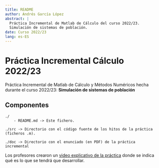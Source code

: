 ```yaml
---
title: README
author: Andrés García López
abstract: |
  Práctica Incremental de Matlab de Cálculo del curso 2022/23.
  Simulación de sistemas de población.
date: Curso 2022/23
lang: es-ES
---
```


# Práctica Incremental Cálculo 2022/23
Práctica Incremental de Matlab de Cálculo y Métodos Numéricos hecha durante el curso 2022/23: **Simulación de sistemas de población**

Componentes
-----------
    ./  
        - README.md -> Este fichero.
    
    ./src -> Directorio con el código fuente de los hitos de la práctica (ficheros .m).

    ./doc -> Directorio con el enunciado (en PDF) de la práctica incremental


Los profesores crearon un [video explicativo de la práctica](https://pruebasaluuclm-my.sharepoint.com/:v:/r/personal/ricardo_garcia_uclm_es/Documents/Grabaciones/Sesi%C3%B3n%20explicaci%C3%B3n%20de%20la%20pr%C3%A1ctica%20incremental-20221221_120209-Grabaci%C3%B3n%20de%20la%20reuni%C3%B3n.mp4?csf=1&web=1&e=ExguVg&nav=eyJyZWZlcnJhbEluZm8iOnsicmVmZXJyYWxBcHAiOiJTdHJlYW1XZWJBcHAiLCJyZWZlcnJhbFZpZXciOiJTaGFyZURpYWxvZy1MaW5rIiwicmVmZXJyYWxBcHBQbGF0Zm9ybSI6IldlYiIsInJlZmVycmFsTW9kZSI6InZpZXcifX0%3D) donde se indica qué es lo que se tendrá que desarrollar.

